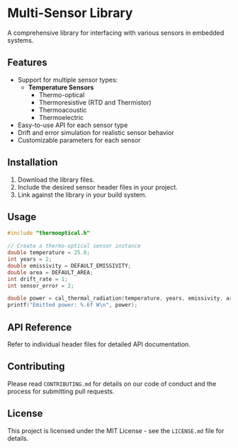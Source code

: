 # Multi-Sensor Library

A comprehensive library for interfacing with various sensors in embedded systems.

## Features

- Support for multiple sensor types:
  - **Temperature Sensors**
    - Thermo-optical
    - Thermoresistive (RTD and Thermistor)
    - Thermoacoustic
    - Thermoelectric
- Easy-to-use API for each sensor type
- Drift and error simulation for realistic sensor behavior
- Customizable parameters for each sensor

## Installation

1. Download the library files.
2. Include the desired sensor header files in your project.
3. Link against the library in your build system.

## Usage

```c
#include "thermooptical.h"

// Create a thermo-optical sensor instance
double temperature = 25.0;
int years = 2;
double emissivity = DEFAULT_EMISSIVITY;
double area = DEFAULT_AREA;
int drift_rate = 1;
int sensor_error = 2;

double power = cal_thermal_radiation(temperature, years, emissivity, area, drift_rate, sensor_error);
printf("Emitted power: %.6f W\n", power);
```

## API Reference

Refer to individual header files for detailed API documentation.

## Contributing

Please read `CONTRIBUTING.md` for details on our code of conduct and the process for submitting pull requests.

## License

This project is licensed under the MIT License - see the `LICENSE.md` file for details.

